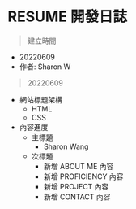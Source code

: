 # RESUME 開發日誌

> 建立時間

- 20220609
- 作者: Sharon W

> 20220609

- 網站標題架構
  - HTML
  - CSS
- 內容進度
  - 主標題
    - Sharon Wang
  - 次標題
    - 新增 ABOUT ME 內容
    - 新增 PROFICIENCY 內容
    - 新增 PROJECT 內容
    - 新增 CONTACT 內容
